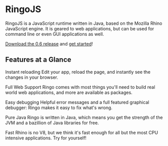 # RingoJS

RingoJS is a JavaScript runtime written in Java, based on the Mozilla Rhino
JavaScript engine. It is geared to web applications, but can be used for command
line or even GUI applications as well.

<span class="large">[Download the 0.6 release](/downloads)
and [get started](wiki/getting_started)!</span>

## Features at a Glance

<span class="large invert">Instant reloading</span> Edit your app, reload the 
page, and instantly see the changes in your browser.

<span class="large invert">Full Web Support</span> Ringo comes with most things 
you'll need to build real world web applications, and more are available as 
packages.

<span class="large invert">Easy debugging</span> Helpful error messages and
a full featured graphical debugger: Ringo makes it easy to fix what's wrong.

<span class="large invert">Pure Java</span> Ringo is written in Java, which
means you get the strength of the JVM and a bazillion of Java libraries
for free.

<span class="large invert">Fast</span> Rhino is no V8, but we think it's fast
enough for all but the most CPU intensive applications. Try for yourself!
